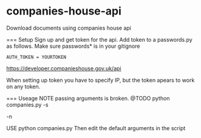 # companies-house-api
Download documents using companies house api

=== Setup
Sign up and get token for the api. Add token to a passwords.py as follows. Make sure passwords* is in your gitignore

``` AUTH_TOKEN = YOURTOKEN ```

https://developer.companieshouse.gov.uk/api

When setting up token you have to specify IP, but the token apears to work on any token.

=== Useage 
NOTE passing arguments is broken.
@TODO python companies.py -s <search term> -n <number of results>

USE
python companies.py 
Then edit the default arguments in the script




